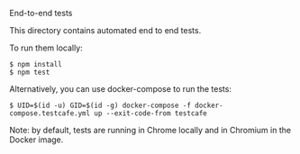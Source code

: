 End-to-end tests

This directory contains automated end to end tests.

To run them locally:

```console
$ npm install
$ npm test
```

Alternatively, you can use docker-compose to run the tests:

```console
$ UID=$(id -u) GID=$(id -g) docker-compose -f docker-compose.testcafe.yml up --exit-code-from testcafe
```

Note: by default, tests are running in Chrome locally and in Chromium in the Docker image.
